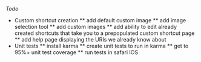 *Todo*
* Custom shortcut creation
** add default custom image
** add image selection tool
** add custom images
** add ability to edit already created shortcuts that take you to a prepopulated custom shortcut page
** add help page displaying the URIs we already know about
* Unit tests
** install karma
** create unit tests to run in karma
** get to 95%+ unit test coverage
** run tests in safari IOS
